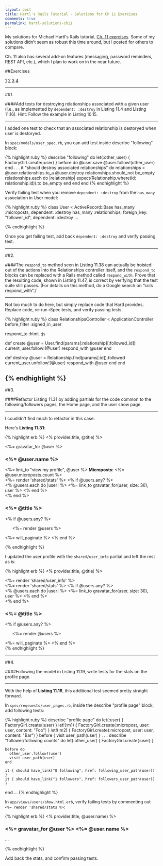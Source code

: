 ```yaml
---
layout: post
title: Hartl's Rails Tutorial - Solutions for Ch 11 Exercises
comments: true
permalink: hartl-solutions-ch11
---
```


My solutions for Michael Hartl's Rails tutorial, [Ch. 11 exercises](http://rails-3-2.railstutorial.org/book/following_users#sec-following_exercises). Some of my solutions didn't seem as robust this time around, but I posted for others to compare.

Ch. 11 also has several add-on features (messaging, password reminders, REST API, etc.), which I plan to work on in the near future.

<!--more-->

##Exercises 

[1](#step1)
[2](#step2)
[3](#step3)
[4](#step4)

---
<a name="step1"></a>
##1.

####Add tests for destroying relationships associated with a given user (i.e., as implemented by `dependent: :destroy` in Listing 11.4 and Listing 11.16). Hint: Follow the example in Listing 10.15.

---

I added one test to check that an associated relationship is destoryed when user is destoryed.  

In `spec/models/user_spec.rb`, you can add test inside describe "following" block:

{% highlight ruby %}
describe "following" do
  let(:other_user) { FactoryGirl.create(:user) }
  before do
    @user.save
    @user.follow!(other_user)
  end
  .
  .
  .
  it "should destroy associated relationships" do
    relationships = @user.relationships.to_a
    @user.destroy
    relationships.should_not be_empty
    relationships.each do |relationship|
      expect(Relationship.where(id: relationship.id)).to be_empty
    end
  end
end
{% endhighlight %}

Verify failing test when you remove `dependent: :destroy` from the `has_many` association in User model:

{% highlight ruby %}
class User < ActiveRecord::Base
  has_many :microposts, dependent: :destroy
  has_many :relationships, foreign_key: "follower_id", dependent: :destroy
  ...

{% endhighlight %}

Once you get failing test, add back `dependent: :destroy` and verify passing test.


---
<a name="step2"></a>
##2.

####The `respond_to` method seen in Listing 11.38 can actually be hoisted out of the actions into the Relationships controller itself, and the `respond_to` blocks can be replaced with a Rails method called `respond_with`. Prove that the resulting code, shown in Listing 11.47, is correct by verifying that the test suite still passes. (For details on this method, do a Google search on “rails respond_with”.)`

---

Not too much to do here, but simply replace code that Hartl provides.  Replace code, re-run rSpec tests, and verify passing tests.


{% highlight ruby %}
class RelationshipsController < ApplicationController
  before_filter :signed_in_user

  respond_to :html, :js

  def create
    @user = User.find(params[:relationship][:followed_id])
    current_user.follow!(@user)
    respond_with @user
  end

  def destroy
    @user = Relationship.find(params[:id]).followed
    current_user.unfollow!(@user)
    respond_with @user
  end
end

{% endhighlight %}
---
<a name="step3"></a>
##3.

####Refactor Listing 11.31 by adding partials for the code common to the following/followers pages, the Home page, and the user show page.

---

I coudldn't find much to refactor in this case.  

Here's **Listing 11.31**:

{% highlight erb %}
<% provide(:title, @title) %>
<div class="row">
  <aside class="span4">
    <section>
      <%= gravatar_for @user %>
      <h1><%= @user.name %></h1>
      <span><%= link_to "view my profile", @user %></span>
      <span><b>Microposts:</b> <%= @user.microposts.count %></span>
    </section>
    <section>
      <%= render 'shared/stats' %>
      <% if @users.any? %>
        <div class="user_avatars">
          <% @users.each do |user| %>
            <%= link_to gravatar_for(user, size: 30), user %>
          <% end %>
        </div>
      <% end %>
    </section>
  </aside>
  <div class="span8">
    <h3><%= @title %></h3>
    <% if @users.any? %>
      <ul class="users">
        <%= render @users %>
      </ul>
      <%= will_paginate %>
    <% end %>
  </div>
</div>

{% endhighlight %}

I updated the user profile with the `shared/user_info` partial and left the rest as is:

{% highlight erb %}
<% provide(:title, @title) %>
<div class="row">
  <aside class="span4">
    <section>
      <%= render 'shared/user_info' %>
    </section>
    <section>
      <%= render 'shared/stats' %>
      <% if @users.any? %>
        <div class="user_avatars">
          <% @users.each do |user| %>
            <%= link_to gravatar_for(user, size: 30), user %>
          <% end %>
        </div>
      <% end %>
    </section>
  </aside>
  <div class="span8">
    <h3><%= @title %></h3>
    <% if @users.any? %>
      <ul class="users">
        <%= render @users %>
      </ul>
      <%= will_paginate %>
    <% end %>
  </div>
</div>
{% endhighlight %}


---
<a name="step4"></a>
##4.

####Following the model in Listing 11.19, write tests for the stats on the profile page.

---

With the help of **Listing 11.19**, this additional test seemed pretty straight forward.

In `spec/reqeuests/user_pages.rb`, inside the describe "profile page" block, add following tests:

{% highlight ruby %}
describe "profile page" do
  let(:user) { FactoryGirl.create(:user) }
  let!(:m1) { FactoryGirl.create(:micropost, user: user, content: "Foo") }
  let!(:m2) { FactoryGirl.create(:micropost, user: user, content: "Bar") }
  before { visit user_path(user) }
  .
  .
  .
  describe "follower/following counts" do
    let(:other_user) { FactoryGirl.create(:user) }
    
    before do
      other_user.follow!(user)
      visit user_path(user)
    end

    it { should have_link("0 following", href: following_user_path(user)) }
    it { should have_link("1 followers", href: followers_user_path(user)) }
  end
  ...
{% endhighlight %}

In `app/views/users/show.html.erb`, verify failing tests by commenting out `<%= render 'shared/stats %>`:

{% highlight erb %}
<% provide(:title, @user.name) %>
<div class="row">
  <aside class="span4">
    <section>
      <h1>
        <%= gravatar_for @user %>
        <%= @user.name %> <br>
      </h1>
    </section>
    <section>
      <!-- <%= render 'shared/stats' %> -->
    </section>
    ...

{% endhighlight %}

Add back the stats, and confirm passing tests.


